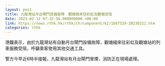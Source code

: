 ```yaml
---
layout: post
title: 九龍灣站月台閘門設備故障　觀塘綫來往彩虹及觀塘受阻
date: 2023-02-12 07:32:56.000000000 +08:00
link: https://news.rthk.hk/rthk/ch/component/k2/1687529-20230212.htm
categories: rthk
---
```


港鐵表示，由於九龍灣站有自動月台閘門設備故障，觀塘綫來往彩虹及觀塘站的列車服務受阻，呼籲乘客使用其他交通工具。

警方今早近6時半接報，九龍灣站有月台閘門冒煙，消防正在現場處理。
